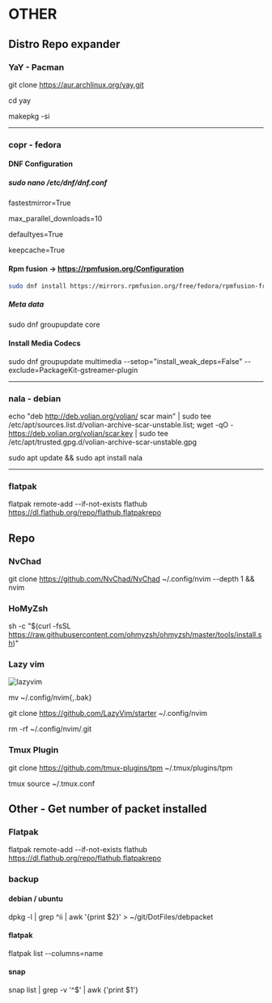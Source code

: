 # OTHER

## Distro Repo expander

### YaY - Pacman

git clone <https://aur.archlinux.org/yay.git>

cd yay

makepkg -si

-------------------------

### copr - fedora

#### DNF Configuration

##### sudo nano /etc/dnf/dnf.conf

<p>fastestmirror=True

max_parallel_downloads=10

defaultyes=True

keepcache=True</p>

#### Rpm fusion -> https://rpmfusion.org/Configuration


```bash
sudo dnf install https://mirrors.rpmfusion.org/free/fedora/rpmfusion-free-release-$(rpm -E %fedora).noarch.rpm https://mirrors.rpmfusion.org/nonfree/fedora/rpmfusion-nonfree-release-$(rpm -E %fedora).noarch.rpm
```

##### Meta data

sudo dnf groupupdate core

#### Install Media Codecs

sudo dnf groupupdate multimedia --setop="install_weak_deps=False" --exclude=PackageKit-gstreamer-plugin

------------------------

### nala - debian

echo "deb http://deb.volian.org/volian/ scar main" | sudo tee /etc/apt/sources.list.d/volian-archive-scar-unstable.list; wget -qO - https://deb.volian.org/volian/scar.key | sudo tee /etc/apt/trusted.gpg.d/volian-archive-scar-unstable.gpg

sudo apt update && sudo apt install nala

-------------------------

### flatpak
flatpak remote-add --if-not-exists flathub https://dl.flathub.org/repo/flathub.flatpakrepo

## Repo


### NvChad

git clone <https://github.com/NvChad/NvChad> ~/.config/nvim --depth 1 && nvim

### HoMyZsh

sh -c "\$(curl -fsSL <https://raw.githubusercontent.com/ohmyzsh/ohmyzsh/master/tools/install.sh>)"


### Lazy vim

![lazyvim](https://www.lazyvim.org/)

mv ~/.config/nvim{,.bak}

git clone <https://github.com/LazyVim/starter> ~/.config/nvim

rm -rf ~/.config/nvim/.git

### Tmux Plugin

git clone <https://github.com/tmux-plugins/tpm> ~/.tmux/plugins/tpm

tmux source ~/.tmux.conf

## Other - Get number of packet installed

### Flatpak

flatpak remote-add --if-not-exists flathub https://dl.flathub.org/repo/flathub.flatpakrepo

### backup

#### debian / ubuntu
dpkg -l | grep ^ii | awk '{print $2}' > ~/git/DotFiles/debpacket

#### flatpak
flatpak list --columns=name

#### snap
snap list | grep -v '^$' | awk {'print $1'}
